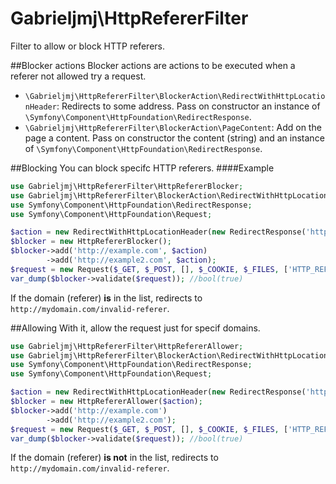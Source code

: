 Gabrieljmj\HttpRefererFilter
============================
Filter to allow or block HTTP referers.

##Blocker actions
Blocker actions are actions to be executed when a referer not allowed try a request.
* ```\Gabrieljmj\HttpRefererFilter\BlockerAction\RedirectWithHttpLocationHeader```: Redirects to some address. Pass on constructor an instance of ```\Symfony\Component\HttpFoundation\RedirectResponse```.
* ```\Gabrieljmj\HttpRefererFilter\BlockerAction\PageContent```: Add on the page a content. Pass on constructor the content (string) and an instance of ```\Symfony\Component\HttpFoundation\RedirectResponse```.

##Blocking
You can block specifc HTTP referers.
####Example
```php
use Gabrieljmj\HttpRefererFilter\HttpRefererBlocker;
use Gabrieljmj\HttpRefererFilter\BlockerAction\RedirectWithHttpLocationHeader;
use Symfony\Component\HttpFoundation\RedirectResponse;
use Symfony\Component\HttpFoundation\Request;

$action = new RedirectWithHttpLocationHeader(new RedirectResponse('http://mydomain.com/invalid-referer');
$blocker = new HttpRefererBlocker();
$blocker->add('http://example.com', $action)
        ->add('http://example2.com', $action);
$request = new Request($_GET, $_POST, [], $_COOKIE, $_FILES, ['HTTP_REFERER' => 'http://example_valid.com']);
var_dump($blocker->validate($request)); //bool(true)
```
If the domain (referer) **is** in the list, redirects to ```http://mydomain.com/invalid-referer```.

##Allowing
With it, allow the request just for specif domains.
```php
use Gabrieljmj\HttpRefererFilter\HttpRefererAllower;
use Gabrieljmj\HttpRefererFilter\BlockerAction\RedirectWithHttpLocationHeader;
use Symfony\Component\HttpFoundation\RedirectResponse;
use Symfony\Component\HttpFoundation\Request;

$action = new RedirectWithHttpLocationHeader(new RedirectResponse('http://mydomain.com/invalid-referer');
$blocker = new HttpRefererAllower($action);
$blocker->add('http://example.com')
        ->add('http://example2.com');
$request = new Request($_GET, $_POST, [], $_COOKIE, $_FILES, ['HTTP_REFERER' => 'http://example1.com']);
var_dump($blocker->validate($request)); //bool(true)
```
If the domain (referer) **is not** in the list, redirects to ```http://mydomain.com/invalid-referer```.